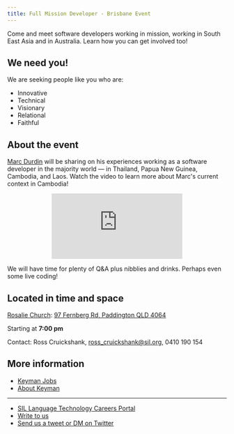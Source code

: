 ```yaml
---
title: Full Mission Developer - Brisbane Event
---
```


Come and meet software developers working in mission, working in South East Asia
and in Australia. Learn how you can get involved too!

## We need you!

We are seeking people like you who are:

  * Innovative
  * Technical
  * Visionary
  * Relational
  * Faithful

## About the event

[Marc Durdin](/about/developers/) will be sharing on his experiences working as
a software developer in the majority world — in Thailand, Papua New Guinea,
Cambodia, and Laos. Watch the video to learn more about Marc's current context
in Cambodia!

<style>
  p.video {
    text-align: center;
  }

  @media all and (max-width: 1023px) {
    p.video#video-mobile {
      display: block;
    }

    p.video#video-desktop {
      display: none;
    }
  }

  @media all and (min-width: 1024px) {
    p.video#video-mobile {
      display: none;
    }

    p.video#video-desktop {
      display: block;
    }
  }
</style>

<p class='video' id='video-desktop'>
<iframe width="800" height="450" src="https://www.youtube.com/embed/55HeegSJcVA?si=i64xOskmlE-S98fZ" title="YouTube video player" frameborder="0" allow="accelerometer; autoplay; clipboard-write; encrypted-media; gyroscope; picture-in-picture; web-share" referrerpolicy="strict-origin-when-cross-origin" allowfullscreen></iframe>
</p>

<p class='video' id='video-mobile'>
<iframe src="https://www.youtube.com/embed/55HeegSJcVA?si=i64xOskmlE-S98fZ" title="YouTube video player" frameborder="0" allow="accelerometer; autoplay; clipboard-write; encrypted-media; gyroscope; picture-in-picture; web-share" referrerpolicy="strict-origin-when-cross-origin" allowfullscreen></iframe>
</p>

We will have time for plenty of Q&A plus nibblies and drinks. Perhaps even some live coding!

## Located in time and space

[Rosalie Church](https://www.rosaliechurch.com.au/): [97 Fernberg Rd, Paddington QLD 4064](https://maps.app.goo.gl/2xKQ2uaey35tPMKZA)

Starting at **7:00 pm**

Contact: Ross Cruickshank, [ross_cruickshank@sil.org](mailto:ross_cruickshank@sil.org), 0410 190 154

## More information

* [Keyman Jobs](/jobs)
* [About Keyman](/)

---

* [SIL Language Technology Careers Portal](https://careers.sil.org/jobs/dept/LangTech)
* [Write to us](https://software.sil.org/about/contact/)
* [Send us a tweet or DM on Twitter](https://x.com/keyman)
